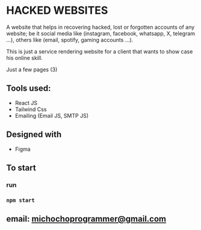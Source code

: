 # HACKED WEBSITES

A website that helps in recovering hacked, lost or forgotten accounts  of any website; be it social media like (instagram, facebook, whatsapp, X, telegram ...), others like (email, spotify, gaming accounts …).

This is just a service rendering website for a client that wants to show case his online skill.

Just a few pages (3)

## Tools used:
* React JS
* Tailwind Css
* Emailing (Email JS, SMTP JS)

## Designed with
* Figma

## To start
### run
### `npm start`

## email: michochoprogrammer@gmail.com